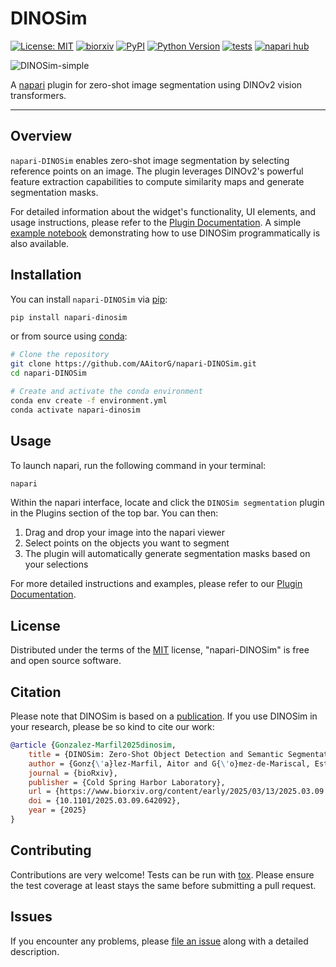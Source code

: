 # DINOSim

[![License: MIT](https://img.shields.io/pypi/l/napari-dinosim.svg?color=blue)](https://github.com/AAitorG/napari-DINOSim/raw/main/LICENSE)
[![biorxiv](https://img.shields.io/badge/bioRxiv-Paper-bd2635.svg)](https://doi.org/10.1101/2025.03.09.642092)
[![PyPI](https://img.shields.io/pypi/v/napari-DINOSim.svg?color=green)](https://pypi.org/project/napari-DINOSim)
[![Python Version](https://img.shields.io/pypi/pyversions/napari-DINOSim.svg?color=green)](https://python.org)
[![tests](https://github.com/AAitorG/napari-DINOSim/workflows/tests/badge.svg)](https://github.com/AAitorG/napari-DINOSim/actions)
[![napari hub](https://img.shields.io/endpoint?url=https://api.napari-hub.org/shields/napari-dinosim)](https://napari-hub.org/plugins/napari-dinosim)

![DINOSim-simple](docs/DINOSim-simplest.png)

A [napari] plugin for zero-shot image segmentation using DINOv2 vision transformers.

----------------------------------

## Overview

`napari-DINOSim` enables zero-shot image segmentation by selecting reference points on an image. The plugin leverages DINOv2's powerful feature extraction capabilities to compute similarity maps and generate segmentation masks.

For detailed information about the widget's functionality, UI elements, and usage instructions, please refer to the [Plugin Documentation](./docs/plugin_documentation.md). A simple [example notebook](./src/DINOSim_example.ipynb) demonstrating how to use DINOSim programmatically is also available.

## Installation

You can install `napari-DINOSim` via [pip]:

```sh
pip install napari-dinosim
```

or from source using [conda]:

```bash
# Clone the repository
git clone https://github.com/AAitorG/napari-DINOSim.git
cd napari-DINOSim

# Create and activate the conda environment
conda env create -f environment.yml
conda activate napari-dinosim
```

## Usage

To launch napari, run the following command in your terminal:

```sh
napari
```

Within the napari interface, locate and click the `DINOSim segmentation` plugin in the Plugins section of the top bar. You can then:
1. Drag and drop your image into the napari viewer
2. Select points on the objects you want to segment
3. The plugin will automatically generate segmentation masks based on your selections

For more detailed instructions and examples, please refer to our [Plugin Documentation](./docs/plugin_documentation.md).

## License

Distributed under the terms of the [MIT] license,
"napari-DINOSim" is free and open source software.

## Citation

Please note that DINOSim is based on a [publication](https://doi.org/10.1101/2025.03.09.642092). If you use DINOSim in your research, please be so kind to cite our work:

```bibtex
@article {Gonzalez-Marfil2025dinosim,
    title = {DINOSim: Zero-Shot Object Detection and Semantic Segmentation on Electron Microscopy Images},
    author = {Gonz{\'a}lez-Marfil, Aitor and G{\'o}mez-de-Mariscal, Estibaliz and Arganda-Carreras, Ignacio},
    journal = {bioRxiv},
    publisher = {Cold Spring Harbor Laboratory},
    url = {https://www.biorxiv.org/content/early/2025/03/13/2025.03.09.642092},
    doi = {10.1101/2025.03.09.642092},
    year = {2025}
}
```

## Contributing

Contributions are very welcome! Tests can be run with [tox]. Please ensure the test coverage at least stays the same before submitting a pull request.

## Issues

If you encounter any problems, please [file an issue](https://github.com/AAitorG/napari-DINOSim/issues) along with a detailed description.

[napari]: https://github.com/napari/napari
[MIT]: http://opensource.org/licenses/MIT
[tox]: https://tox.readthedocs.io/en/latest/
[pip]: https://pypi.org/project/pip/
[conda]: https://docs.conda.io/en/latest/miniconda.html
